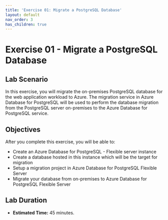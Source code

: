 ```yaml
---
title: 'Exercise 01: Migrate a PostgreSQL Database'
layout: default
nav_order: 3
has_children: true
---
```


# Exercise 01 - Migrate a PostgreSQL Database

## Lab Scenario

In this exercise, you will migrate the on-premises PostgreSQL database for the web application workload to Azure. The migration service in Azure Database for PostgreSQL will be used to perform the database migration from the PostgreSQL server on-premises to the Azure Database for PostgreSQL service.

## Objectives

After you complete this exercise, you will be able to:

* Create an Azure Database for PostgreSQL - Flexible server instance
* Create a database hosted in this instance which will be the target for migration
* Setup a migration project in Azure Database for PostgreSQL Flexible Server
* Migrate your database from on-premises to Azure Database for PostgreSQL Flexible Server

## Lab Duration

* **Estimated Time:** 45 minutes.
